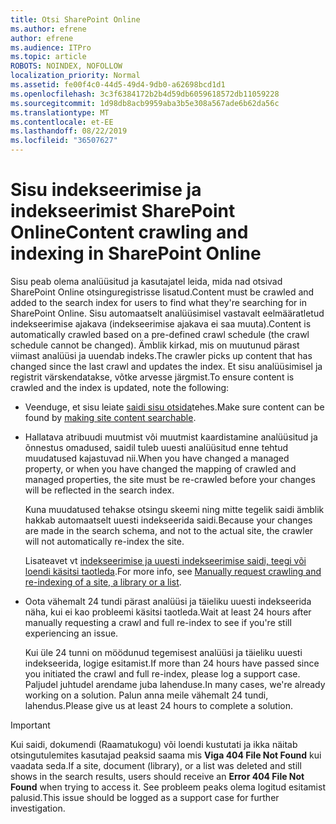 ```yaml
---
title: Otsi SharePoint Online
ms.author: efrene
author: efrene
ms.audience: ITPro
ms.topic: article
ROBOTS: NOINDEX, NOFOLLOW
localization_priority: Normal
ms.assetid: fe00f4c0-44d5-49d4-9db0-a62698bcd1d1
ms.openlocfilehash: 3c3f6384172b2b4d59db6059618572db11059228
ms.sourcegitcommit: 1d98db8acb9959aba3b5e308a567ade6b62da56c
ms.translationtype: MT
ms.contentlocale: et-EE
ms.lasthandoff: 08/22/2019
ms.locfileid: "36507627"
---
```

# <a name="content-crawling-and-indexing-in-sharepoint-online"></a><span data-ttu-id="8b9fa-102">Sisu indekseerimise ja indekseerimist SharePoint Online</span><span class="sxs-lookup"><span data-stu-id="8b9fa-102">Content crawling and indexing in SharePoint Online</span></span>

<span data-ttu-id="8b9fa-103">Sisu peab olema analüüsitud ja kasutajatel leida, mida nad otsivad SharePoint Online otsinguregistrisse lisatud.</span><span class="sxs-lookup"><span data-stu-id="8b9fa-103">Content must be crawled and added to the search index for users to find what they're searching for in SharePoint Online.</span></span> <span data-ttu-id="8b9fa-104">Sisu automaatselt analüüsimisel vastavalt eelmääratletud indekseerimise ajakava (indekseerimise ajakava ei saa muuta).</span><span class="sxs-lookup"><span data-stu-id="8b9fa-104">Content is automatically crawled based on a pre-defined crawl schedule (the crawl schedule cannot be changed).</span></span> <span data-ttu-id="8b9fa-105">Ämblik kirkad, mis on muutunud pärast viimast analüüsi ja uuendab indeks.</span><span class="sxs-lookup"><span data-stu-id="8b9fa-105">The crawler picks up content that has changed since the last crawl and updates the index.</span></span> <span data-ttu-id="8b9fa-106">Et sisu analüüsimisel ja registrit värskendatakse, võtke arvesse järgmist.</span><span class="sxs-lookup"><span data-stu-id="8b9fa-106">To ensure content is crawled and the index is updated, note the following:</span></span>

- <span data-ttu-id="8b9fa-107">Veenduge, et sisu leiate [saidi sisu otsida](https://docs.microsoft.com/sharepoint/make-site-content-searchable)tehes.</span><span class="sxs-lookup"><span data-stu-id="8b9fa-107">Make sure content can be found by [making site content searchable](https://docs.microsoft.com/sharepoint/make-site-content-searchable).</span></span>

- <span data-ttu-id="8b9fa-108">Hallatava atribuudi muutmist või muutmist kaardistamine analüüsitud ja õnnestus omadused, saidil tuleb uuesti analüüsitud enne tehtud muudatused kajastuvad nii.</span><span class="sxs-lookup"><span data-stu-id="8b9fa-108">When you have changed a managed property, or when you have changed the mapping of crawled and managed properties, the site must be re-crawled before your changes will be reflected in the search index.</span></span> 

    <span data-ttu-id="8b9fa-109">Kuna muudatused tehakse otsingu skeemi ning mitte tegelik saidi ämblik hakkab automaatselt uuesti indekseerida saidi.</span><span class="sxs-lookup"><span data-stu-id="8b9fa-109">Because your changes are made in the search schema, and not to the actual site, the crawler will not automatically re-index the site.</span></span> 

    <span data-ttu-id="8b9fa-110">Lisateavet vt [indekseerimise ja uuesti indekseerimise saidi, teegi või loendi käsitsi taotleda](https://docs.microsoft.com/sharepoint/crawl-site-conten).</span><span class="sxs-lookup"><span data-stu-id="8b9fa-110">For more info, see [Manually request crawling and re-indexing of a site, a library or a list](https://docs.microsoft.com/sharepoint/crawl-site-conten).</span></span>

- <span data-ttu-id="8b9fa-111">Oota vähemalt 24 tundi pärast analüüsi ja täieliku uuesti indekseerida näha, kui ei kao probleemi käsitsi taotleda.</span><span class="sxs-lookup"><span data-stu-id="8b9fa-111">Wait at least 24 hours after manually requesting a crawl and full re-index to see if you're still experiencing an issue.</span></span> 

    <span data-ttu-id="8b9fa-112">Kui üle 24 tunni on möödunud tegemisest analüüsi ja täieliku uuesti indekseerida, logige esitamist.</span><span class="sxs-lookup"><span data-stu-id="8b9fa-112">If more than 24 hours have passed since you initiated the crawl and full re-index, please log a support case.</span></span> <span data-ttu-id="8b9fa-113">Paljudel juhtudel arendame juba lahenduse.</span><span class="sxs-lookup"><span data-stu-id="8b9fa-113">In many cases, we're already working on a solution.</span></span> <span data-ttu-id="8b9fa-114">Palun anna meile vähemalt 24 tundi, lahendus.</span><span class="sxs-lookup"><span data-stu-id="8b9fa-114">Please give us at least 24 hours to complete a solution.</span></span>

> [!IMPORTANT]
> <span data-ttu-id="8b9fa-115">Kui saidi, dokumendi (Raamatukogu) või loendi kustutati ja ikka näitab otsingutulemites kasutajad peaksid saama mis **Viga 404 File Not Found** kui vaadata seda.</span><span class="sxs-lookup"><span data-stu-id="8b9fa-115">If a site, document (library), or a list was deleted and still shows in the search results, users should receive an **Error 404 File Not Found** when trying to access it.</span></span> <span data-ttu-id="8b9fa-116">See probleem peaks olema logitud esitamist palusid.</span><span class="sxs-lookup"><span data-stu-id="8b9fa-116">This issue should be logged as a support case for further investigation.</span></span> 



